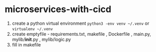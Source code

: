 # microservices-with-cicd

1. create a python virtual environment `python3 -env venv ~/.venv` or `virtualenv ~/.venv`
2. create emptyfile - requirements.txt, makefile , Dockerfile , main.py, mylib/__init__.py , mylib/logic.py
3. fill in makefile
